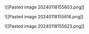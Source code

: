 ![[Pasted image 20240118155603.png]]

![[Pasted image 20240118155616.png]]

![[Pasted image 20240118155623.png]]

